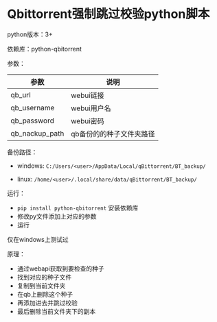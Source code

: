 # Qbittorrent强制跳过校验python脚本

python版本：3+

依赖库：python-qbitorrent

参数：

| 参数  | 说明 |
| ------------- | ------------- |
| qb_url  | webui链接  |
| qb_username  | webui用户名  |
| qb_password  | webui密码  |
| qb_nackup_path  | qb备份的的种子文件夹路径  |

备份路径：
  
 - windows: `C:/Users/<user>/AppData/Local/qBittorrent/BT_backup/`
    
 - linux: `/home/<user>/.local/share/data/qBittorrent/BT_backup/`

运行：

 - `pip install python-qbitorrent` 安装依赖库
 - 修改py文件添加上对应的参数
 - 运行

仅在windows上测试过

原理：

 - 通过webapi获取到要检查的种子
 - 找到对应的种子文件
 - 复制到当前文件夹
 - 在qb上删除这个种子
 - 再添加进去并跳过校验
 - 最后删除当前文件夹下的副本
